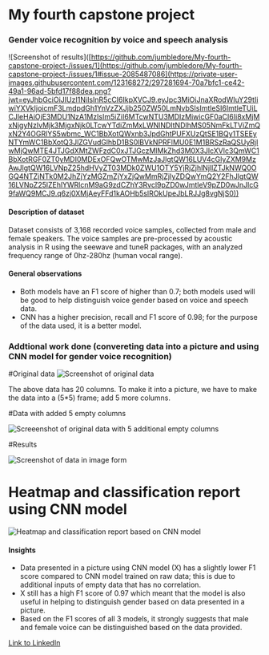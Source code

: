 # My fourth capstone project

### Gender voice recognition by voice and speech analysis

![Screenshot of results]([https://github.com/jumbledore/My-fourth-capstone-project-/issues/1](https://github.com/jumbledore/My-fourth-capstone-project-/issues/1#issue-2085487086](https://private-user-images.githubusercontent.com/123168272/297281694-70a7bfc1-ce42-49a1-96ad-5bfd17f88dea.png?jwt=eyJhbGciOiJIUzI1NiIsInR5cCI6IkpXVCJ9.eyJpc3MiOiJnaXRodWIuY29tIiwiYXVkIjoicmF3LmdpdGh1YnVzZXJjb250ZW50LmNvbSIsImtleSI6ImtleTUiLCJleHAiOjE3MDU1NzA1MzIsIm5iZiI6MTcwNTU3MDIzMiwicGF0aCI6Ii8xMjMxNjgyNzIvMjk3MjgxNjk0LTcwYTdiZmMxLWNlNDItNDlhMS05NmFkLTViZmQxN2Y4OGRlYS5wbmc_WC1BbXotQWxnb3JpdGhtPUFXUzQtSE1BQy1TSEEyNTYmWC1BbXotQ3JlZGVudGlhbD1BS0lBVkNPRFlMU0E1M1BRSzRaQSUyRjIwMjQwMTE4JTJGdXMtZWFzdC0xJTJGczMlMkZhd3M0X3JlcXVlc3QmWC1BbXotRGF0ZT0yMDI0MDExOFQwOTMwMzJaJlgtQW16LUV4cGlyZXM9MzAwJlgtQW16LVNpZ25hdHVyZT03MDk0ZWU1OTY5YjRjZjhlNjllZTJkNWQ0OGQ4NTZjNTk0M2JhZjYzMGZmZjYxZjQwMmRjZjIyZDQwYmQ2Y2FhJlgtQW16LVNpZ25lZEhlYWRlcnM9aG9zdCZhY3Rvcl9pZD0wJmtleV9pZD0wJnJlcG9faWQ9MCJ9.q6zj0XMjAeyFFd1kAOHb5slROkUpeJbLRJJg8vgNjS0))

#### Description of dataset

Dataset consists of 3,168 recorded voice samples, collected from male and female speakers. The voice samples are pre-processed by acoustic analysis in R using the seewave and tuneR packages, with an analyzed frequency range of 0hz-280hz (human vocal range).

#### General observations

- Both models have an F1 score of higher than 0.7; both models used will be good to help distinguish voice gender based on voice and speech data.
- CNN has a higher precision, recall and F1 score of 0.98; for the purpose of the data used, it is a better model.

### Addtional work done (convereting data into a picture and using CNN model for gender voice recognition)

#Original data
![Screenshot of original data](https://github.com/jumbledore/My-fourth-capstone-project-/issues/2)

The above data has 20 columns. To make it into a picture, we have to make the data into a (5*5) frame; add 5 more columns.

#Data with added 5 empty columns

![Screeenshot of original data with 5 additional empty columns](https://private-user-images.githubusercontent.com/123168272/297284469-283ac81a-410c-4c5b-9fc5-f384b8f2c336.png?jwt=eyJhbGciOiJIUzI1NiIsInR5cCI6IkpXVCJ9.eyJpc3MiOiJnaXRodWIuY29tIiwiYXVkIjoicmF3LmdpdGh1YnVzZXJjb250ZW50LmNvbSIsImtleSI6ImtleTUiLCJleHAiOjE3MDU0NzQyNDcsIm5iZiI6MTcwNTQ3Mzk0NywicGF0aCI6Ii8xMjMxNjgyNzIvMjk3Mjg0NDY5LTI4M2FjODFhLTQxMGMtNGM1Yi05ZmM1LWYzODRiOGYyYzMzNi5wbmc_WC1BbXotQWxnb3JpdGhtPUFXUzQtSE1BQy1TSEEyNTYmWC1BbXotQ3JlZGVudGlhbD1BS0lBVkNPRFlMU0E1M1BRSzRaQSUyRjIwMjQwMTE3JTJGdXMtZWFzdC0xJTJGczMlMkZhd3M0X3JlcXVlc3QmWC1BbXotRGF0ZT0yMDI0MDExN1QwNjQ1NDdaJlgtQW16LUV4cGlyZXM9MzAwJlgtQW16LVNpZ25hdHVyZT05ZTU1YTEyMDE0NDYwNzFiMTg3MjYyNjZkNTFhZGRjMzgyMTJkYjA1ZWRjZWFiMTFhMWNkZWQ0MjFhNmYwMzFhJlgtQW16LVNpZ25lZEhlYWRlcnM9aG9zdCZhY3Rvcl9pZD0wJmtleV9pZD0wJnJlcG9faWQ9MCJ9.c145SOZAlB9Cjul-_2hLjjdW5nDdymQuYVuV-6tJS6A)


#Results

![Screenshot of data in image form](https://private-user-images.githubusercontent.com/123168272/297285205-3021247a-b664-414d-9541-56e89fe72300.png?jwt=eyJhbGciOiJIUzI1NiIsInR5cCI6IkpXVCJ9.eyJpc3MiOiJnaXRodWIuY29tIiwiYXVkIjoicmF3LmdpdGh1YnVzZXJjb250ZW50LmNvbSIsImtleSI6ImtleTUiLCJleHAiOjE3MDU0NzQ0NjAsIm5iZiI6MTcwNTQ3NDE2MCwicGF0aCI6Ii8xMjMxNjgyNzIvMjk3Mjg1MjA1LTMwMjEyNDdhLWI2NjQtNDE0ZC05NTQxLTU2ZTg5ZmU3MjMwMC5wbmc_WC1BbXotQWxnb3JpdGhtPUFXUzQtSE1BQy1TSEEyNTYmWC1BbXotQ3JlZGVudGlhbD1BS0lBVkNPRFlMU0E1M1BRSzRaQSUyRjIwMjQwMTE3JTJGdXMtZWFzdC0xJTJGczMlMkZhd3M0X3JlcXVlc3QmWC1BbXotRGF0ZT0yMDI0MDExN1QwNjQ5MjBaJlgtQW16LUV4cGlyZXM9MzAwJlgtQW16LVNpZ25hdHVyZT1jY2RhZDA3MTNiYWIzNWUzZWE2ODA5NGIyZWFhMmRjZThhNjIyNTZjNTBhMmFiNTdiMzRjY2I1ZjVjZTQwNmNmJlgtQW16LVNpZ25lZEhlYWRlcnM9aG9zdCZhY3Rvcl9pZD0wJmtleV9pZD0wJnJlcG9faWQ9MCJ9.UBT1CBysUBn2-ZY79zVzt32hpQzbBqXf4fcMvE9uFtw)

# Heatmap and classification report using CNN model

![Heatmap and classification report based on CNN model](https://private-user-images.githubusercontent.com/123168272/297283144-088bf4bb-9e0a-45c2-b188-3a3f71dfdc21.png?jwt=eyJhbGciOiJIUzI1NiIsInR5cCI6IkpXVCJ9.eyJpc3MiOiJnaXRodWIuY29tIiwiYXVkIjoicmF3LmdpdGh1YnVzZXJjb250ZW50LmNvbSIsImtleSI6ImtleTUiLCJleHAiOjE3MDU0NzQ1NzgsIm5iZiI6MTcwNTQ3NDI3OCwicGF0aCI6Ii8xMjMxNjgyNzIvMjk3MjgzMTQ0LTA4OGJmNGJiLTllMGEtNDVjMi1iMTg4LTNhM2Y3MWRmZGMyMS5wbmc_WC1BbXotQWxnb3JpdGhtPUFXUzQtSE1BQy1TSEEyNTYmWC1BbXotQ3JlZGVudGlhbD1BS0lBVkNPRFlMU0E1M1BRSzRaQSUyRjIwMjQwMTE3JTJGdXMtZWFzdC0xJTJGczMlMkZhd3M0X3JlcXVlc3QmWC1BbXotRGF0ZT0yMDI0MDExN1QwNjUxMThaJlgtQW16LUV4cGlyZXM9MzAwJlgtQW16LVNpZ25hdHVyZT03MWMwODJkZWIzMTUwNWEzYWZmYTE0MDcwZDc4ZmVkYjNkM2MzMmMzYjVlYjVlZjA4MzA3OWEyMjY0YTgxNDZjJlgtQW16LVNpZ25lZEhlYWRlcnM9aG9zdCZhY3Rvcl9pZD0wJmtleV9pZD0wJnJlcG9faWQ9MCJ9.Dbh3VyiYw71yybMW0Ph5UHrCjnKvR-LlHOnkFPKPcwU)


#### Insights
- Data presented in a picture using CNN model (X) has a slightly lower F1 score compared to CNN model trained on raw data; this is due to additional inputs of empty data that has no correlation.
- X still has a high F1 score of 0.97 which meant that the model is also useful in helping to distinguish gender based on data presented in a picture.
- Based on the F1 scores of all 3 models, it strongly suggests that male and female voice can be distinguished based on the data provided.

[Link to LinkedIn](https://www.linkedin.com/in/jeremy-tay-116124139/)
